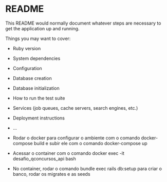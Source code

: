 # README

This README would normally document whatever steps are necessary to get the
application up and running.

Things you may want to cover:

* Ruby version

* System dependencies

* Configuration

* Database creation

* Database initialization

* How to run the test suite

* Services (job queues, cache servers, search engines, etc.)

* Deployment instructions

* ...

* Rodar o docker para configurar o ambiente com o comando docker-compose build e subir ele com o comando docker-compose up

* Acessar o container com o comando docker exec -it desafio_qconcursos_api bash

* No container, rodar o comando bundle exec rails db:setup para criar o banco, rodar os migrates e as seeds
